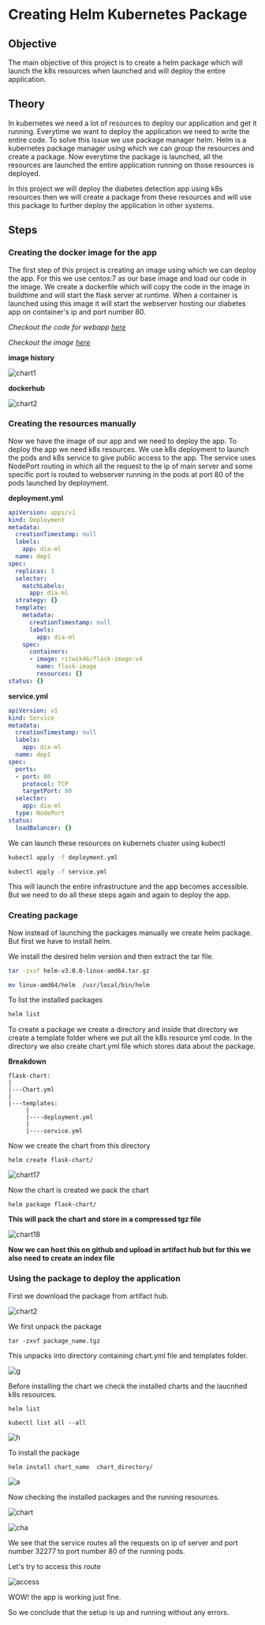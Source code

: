 # Creating Helm Kubernetes Package

## Objective
The main objective of this project is to create a helm package which will launch the k8s resources when launched and will deploy the entire application. 

## Theory 
In kubernetes we need a lot of resources to deploy our application and get it running. Everytime we want to deploy the application we need to write the entire code. 
To solve this issue we use package manager helm. Helm is a kubernetes package manager using which we can group the resources and create a package. 
Now everytime the package is launched, all the resources are launched the entire application running on those resources is deployed. 

In this project we will deploy the diabetes detection app using k8s resources then we will create a package from these resources and will use this package to further deploy the application in other systems. 

## Steps

### Creating the docker image for the app
The first step of this project is creating an image using which we can deploy the app. For this we use centos:7 as our base image and load our code in the image.
We create a dockerfile which will copy the code in the image in buildtime and will start the flask server at runtime. When a container is launched using this image it will start the webserver hosting our diabetes app on container's ip and port number 80. 

*Checkout the code for webapp [here](https://github.com/ritwik-jha/diabetes-ML-flask-WA)*

*Checkout the image [here](https://hub.docker.com/repository/docker/ritwik46/flask-image)*

**image history** 

![chart1](https://user-images.githubusercontent.com/59885389/114292608-4904c080-9aad-11eb-8b9f-5ea26e54c6e1.png)

**dockerhub**

![chart2](images/chart2.png)

### Creating the resources manually 
Now we have the image of our app and we need to deploy the app. To deploy the app we need k8s resources. We use k8s deployment to launch the pods and k8s service to give public access to the app. 
The service uses NodePort routing in which all the request to the ip of main server and some specific port is routed to webserver running in the pods at port 80 of the pods launched by deployment. 

**deployment.yml**
```yaml
apiVersion: apps/v1
kind: Deployment
metadata:
  creationTimestamp: null
  labels:
    app: dia-ml
  name: dep1
spec:
  replicas: 3
  selector:
    matchLabels:
      app: dia-ml
  strategy: {}
  template:
    metadata:
      creationTimestamp: null
      labels:
        app: dia-ml
    spec:
      containers:
      - image: ritwik46/flask-image:v4
        name: flask-image
        resources: {}
status: {}
```

**service.yml**
```yaml
apiVersion: v1
kind: Service
metadata:
  creationTimestamp: null
  labels:
    app: dia-ml
  name: dep1
spec:
  ports:
  - port: 80
    protocol: TCP
    targetPort: 80
  selector:
    app: dia-ml
  type: NodePort
status:
  loadBalancer: {}
  ```

We can launch these resources on kubernets cluster using kubectl 
```bash
kubectl apply -f deployment.yml

kubectl apply -f service.yml
```

This will launch the entire infrastructure and the app becomes accessible. But we need to do all these steps again and again to deploy the app.

### Creating package
Now instead of launching the packages manually we create helm package. But first we have to install helm.

We install the desired helm version and then extract the tar file.
```bash
tar -zxvf helm-v3.0.0-linux-amd64.tar.gz

mv linux-amd64/helm  /usr/local/bin/helm
```

To list the installed packages
```bash
helm list
```
To create a package we create a directory and inside that directory we create a template folder where we put all the k8s resource yml code. In the directory we also create chart.yml file which stores data about the package.

**Breakdown**
```
flask-chart:
|
|---Chart.yml
|
|---templates:
     |
     |----deployment.yml
     |
     |----service.yml
```

Now we create the chart from this directory
```
helm create flask-chart/
```

![chart17](images/chart17.png)

Now the chart is created we pack the chart 
```
helm package flask-chart/
```
**This will pack the chart and store in a compressed tgz file**

![chart18](images/chart18.png)

**Now we can host this on github and upload in artifact hub but for this we also need to create an index file**

### Using the package to deploy the application

First we download the package from artifact hub.

![chart2](images/chart5.png)

We first unpack the package
```
tar -zxvf package_name.tgz
```

This unpacks into directory containing chart.yml file and templates folder.

![g](images/chart7.png)

Before installing the chart we check the installed charts and the laucnhed k8s resources.
```
helm list

kubectl list all --all
```

![h](images/chart8.png)

To install the package
```
helm install chart_name  chart_directory/
```

![a](images/chart9.png)

Now checking the installed packages and the running resources.

![chart](images/chart10.png)

![cha](images/chart11.png)

We see that the service routes all the requests on ip of server and port number 32277 to port number 80 of the running pods. 

Let's try to access this route

![access](images/chart12.png)

WOW! the app is working just fine.

So we conclude that the setup is up and running without any errors. 
